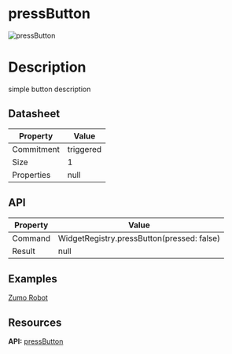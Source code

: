 # pressButton

![pressButton](/home/matt/Documents/codde_doc/images/pressButton.png)

# Description

simple button description

## Datasheet

| **Property** | **Value** |
| ----- | ----- |
| Commitment | triggered |
| Size | 1 |
| Properties | null |


## API

| **Property** | **Value** |
| ----- | ----- |
| Command | WidgetRegistry.pressButton(pressed: false) |
| Result | null |


## Examples

[Zumo Robot](https://github.com/codde-pi/codde_example)

## Resources

**API:** [pressButton](https://github.com/codde-pi/codde_protocol/)

